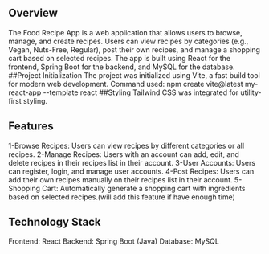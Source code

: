 ## Overview
The Food Recipe App is a web application that allows users to browse, manage, and create recipes. Users can view recipes by categories (e.g., Vegan, Nuts-Free, Regular), post their own recipes, and manage a shopping cart based on selected recipes. 
The app is built using React for the frontend, Spring Boot for the backend, and MySQL for the database.
##Project Initialization
The project was initialized using Vite, a fast build tool for modern web development.
Command used: npm create vite@latest my-react-app --template react
##Styling
Tailwind CSS was integrated for utility-first styling.
## Features
1-Browse Recipes: Users can view recipes by different categories or all recipes.
2-Manage Recipes: Users with an account can add, edit, and delete recipes in their recipes list in their account.
3-User Accounts: Users can register, login, and manage user accounts.
4-Post Recipes: Users can add their own recipes manually on their recipes list in their account.
5-Shopping Cart: Automatically generate a shopping cart with ingredients based on selected recipes.(will add this feature if have enough time)

## Technology Stack
Frontend: React
Backend: Spring Boot (Java)
Database: MySQL



